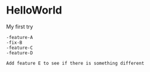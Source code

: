 # HelloWorld
My first try


	-feature-A
	-fix-B
	-feature-C
	-feature-D

	Add feature E to see if there is something different
